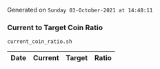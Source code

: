 Generated on `Sunday 03-October-2021 at 14:48:11`

### Current to Target Coin Ratio
`current_coin_ratio.sh`

Date|Current|Target|Ratio
---|---|---|---
